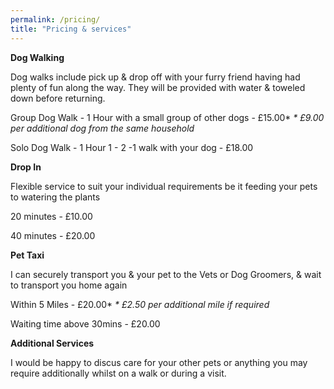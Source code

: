 ```yaml
---
permalink: /pricing/
title: "Pricing & services"
---
```


<b>Dog Walking</b>

Dog walks include pick up & drop off with your furry friend having had plenty of fun along the way. They will be provided with water & toweled down before returning.

   Group Dog Walk - 1 Hour with a small group of other dogs - £15.00*
   <i>* £9.00 per additional dog from the same household</i>

   Solo Dog Walk - 1 Hour 1 - 2 -1 walk with your dog - £18.00

<b>Drop In</b>

Flexible service to suit your individual requirements be it feeding your pets to watering the plants

   20 minutes - £10.00
   
   40 minutes - £20.00

<b>Pet Taxi</b>

I can securely transport you & your pet to the Vets or Dog Groomers, & wait to transport you home again
    
   Within 5 Miles - £20.00*
   <i>* £2.50 per additional mile if required</i>
   
   Waiting time above 30mins - £20.00

<b>Additional Services</b>

I would be happy to discus care for your other pets or anything you may require additionally whilst on a walk or during a visit.

